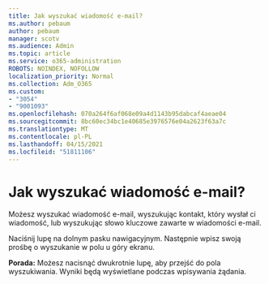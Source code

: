 ```yaml
---
title: Jak wyszukać wiadomość e-mail?
ms.author: pebaum
author: pebaum
manager: scotv
ms.audience: Admin
ms.topic: article
ms.service: o365-administration
ROBOTS: NOINDEX, NOFOLLOW
localization_priority: Normal
ms.collection: Adm_O365
ms.custom:
- "3054"
- "9001093"
ms.openlocfilehash: 070a264f6af068e09a4d1143b95dabcaf4aeae04
ms.sourcegitcommit: 8bc60ec34bc1e40685e3976576e04a2623f63a7c
ms.translationtype: MT
ms.contentlocale: pl-PL
ms.lasthandoff: 04/15/2021
ms.locfileid: "51811106"
---
```

# <a name="how-do-i-search-for-an-email"></a>Jak wyszukać wiadomość e-mail?

Możesz wyszukać wiadomość e-mail, wyszukując kontakt, który wysłał ci wiadomość, lub wyszukując słowo kluczowe zawarte w wiadomości e-mail.

Naciśnij lupę na dolnym pasku nawigacyjnym. Następnie wpisz swoją prośbę o wyszukanie w polu u góry ekranu. 

**Porada:** Możesz nacisnąć dwukrotnie lupę, aby przejść do pola wyszukiwania. Wyniki będą wyświetlane podczas wpisywania żądania. 
